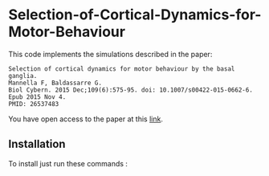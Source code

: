 # Selection-of-Cortical-Dynamics-for-Motor-Behaviour
This code implements the simulations described in the paper:
```
Selection of cortical dynamics for motor behaviour by the basal ganglia.
Mannella F, Baldassarre G.
Biol Cybern. 2015 Dec;109(6):575-95. doi: 10.1007/s00422-015-0662-6. Epub 2015 Nov 4.
PMID: 26537483 
```

You have open access to the paper at this [link](http://link.springer.com/article/10.1007%2Fs00422-015-0662-6).

## Installation

To install just run these commands  :
```
